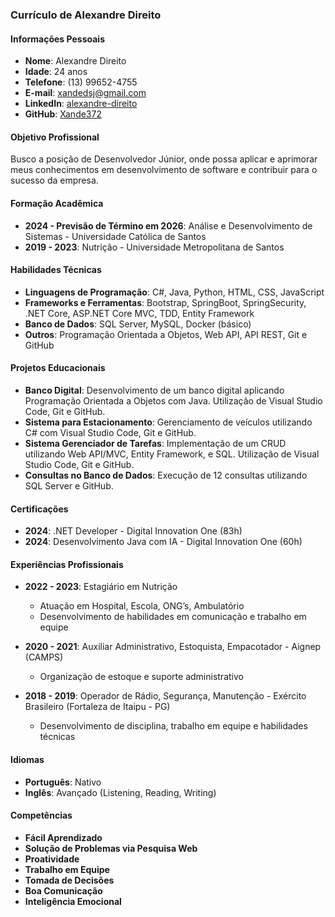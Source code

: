 ### Currículo de Alexandre Direito

#### Informações Pessoais

- **Nome**: Alexandre Direito
- **Idade**: 24 anos
- **Telefone**: (13) 99652-4755
- **E-mail**: xandedsj@gmail.com
- **LinkedIn**: [alexandre-direito](https://www.linkedin.com/in/alexandre-direito/)
- **GitHub**: [Xande372](https://github.com/Xande372)

#### Objetivo Profissional

Busco a posição de Desenvolvedor Júnior, onde possa aplicar e aprimorar meus conhecimentos em desenvolvimento de software e contribuir para o sucesso da empresa.

#### Formação Acadêmica

- **2024 - Previsão de Término em 2026**: Análise e Desenvolvimento de Sistemas - Universidade Católica de Santos
- **2019 - 2023**: Nutrição - Universidade Metropolitana de Santos

#### Habilidades Técnicas

- **Linguagens de Programação**: C#, Java, Python, HTML, CSS, JavaScript
- **Frameworks e Ferramentas**: Bootstrap, SpringBoot, SpringSecurity, .NET Core, ASP.NET Core MVC, TDD, Entity Framework
- **Banco de Dados**: SQL Server, MySQL, Docker (básico)
- **Outros**: Programação Orientada a Objetos, Web API, API REST, Git e GitHub

#### Projetos Educacionais

- **Banco Digital**: Desenvolvimento de um banco digital aplicando Programação Orientada a Objetos com Java. Utilização de Visual Studio Code, Git e GitHub.
- **Sistema para Estacionamento**: Gerenciamento de veículos utilizando C# com Visual Studio Code, Git e GitHub.
- **Sistema Gerenciador de Tarefas**: Implementação de um CRUD utilizando Web API/MVC, Entity Framework, e SQL. Utilização de Visual Studio Code, Git e GitHub.
- **Consultas no Banco de Dados**: Execução de 12 consultas utilizando SQL Server e GitHub.

#### Certificações

- **2024**: .NET Developer - Digital Innovation One (83h)
- **2024**: Desenvolvimento Java com IA - Digital Innovation One (60h)

#### Experiências Profissionais

- **2022 - 2023**: Estagiário em Nutrição
  - Atuação em Hospital, Escola, ONG’s, Ambulatório
  - Desenvolvimento de habilidades em comunicação e trabalho em equipe

- **2020 - 2021**: Auxiliar Administrativo, Estoquista, Empacotador - Aignep (CAMPS)
  - Organização de estoque e suporte administrativo

- **2018 - 2019**: Operador de Rádio, Segurança, Manutenção - Exército Brasileiro (Fortaleza de Itaipu - PG)
  - Desenvolvimento de disciplina, trabalho em equipe e habilidades técnicas

#### Idiomas

- **Português**: Nativo
- **Inglês**: Avançado (Listening, Reading, Writing)

#### Competências

- **Fácil Aprendizado**
- **Solução de Problemas via Pesquisa Web**
- **Proatividade**
- **Trabalho em Equipe**
- **Tomada de Decisões**
- **Boa Comunicação**
- **Inteligência Emocional**
